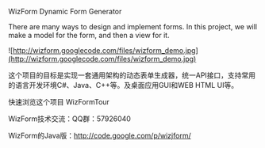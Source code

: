 WizForm Dynamic Form Generator

There are many ways to design and implement forms. In this project, we will make a model for the form, and then a view for it.

![http://wizform.googlecode.com/files/wizform_demo.jpg](http://wizform.googlecode.com/files/wizform_demo.jpg)

这个项目的目标是实现一套通用架构的动态表单生成器，统一API接口，支持常用的语言开发环境C#、Java、C++等。及桌面应用GUI和WEB HTML UI等。

快速浏览这个项目 WizFormTour

WizForm技术交流：QQ群：57926040

WizForm的Java版：http://code.google.com/p/wizjform/